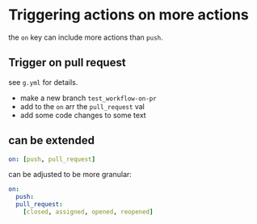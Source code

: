 # Triggering actions on more actions
the `on` key can include more actions than `push`.
## Trigger on pull request
see `g.yml` for details.  
- make a new branch `test_workflow-on-pr`
- add to the `on` arr the `pull_request` val
- add some code changes to some text

## can be extended
```yml
on: [push, pull_request]
```
can be adjusted to be more granular:
```yaml
on: 
  push:
  pull_request:
    [closed, assigned, opened, reopened]
```